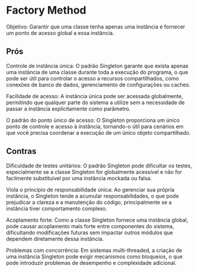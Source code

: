 

# Factory Method 
Objetivo: Garantir que uma classe tenha apenas uma instância e fornecer um ponto de acesso global a essa instância.

## Prós
Controle de instância única: O padrão Singleton garante que exista apenas uma instância de uma classe durante toda a execução do programa, o que pode ser útil para controlar o acesso a recursos compartilhados, como conexões de banco de dados, gerenciamento de configurações ou caches.

Facilidade de acesso: A instância única pode ser acessada globalmente, permitindo que qualquer parte do sistema a utilize sem a necessidade de passar a instância explicitamente como parâmetro.

O padrão do ponto único de acesso: O Singleton proporciona um único ponto de controle e acesso à instância, tornando-o útil para cenários em que você precisa coordenar a execução de um único objeto compartilhado.

## Contras
Dificuldade de testes unitários: O padrão Singleton pode dificultar os testes, especialmente se a classe Singleton for globalmente acessível e não for facilmente substituível por uma instância mockada ou falsa.

Viola o princípio de responsabilidade única: Ao gerenciar sua própria instância, o Singleton tende a acumular responsabilidades, o que pode prejudicar a clareza e a manutenção do código, principalmente se a instância tiver comportamento complexo.

Acoplamento forte: Como a classe Singleton fornece uma instância global, pode causar acoplamento mais forte entre componentes do sistema, dificultando modificações futuras sem impactar outros módulos que dependem diretamente dessa instância.

Problemas com concorrência: Em sistemas multi-threaded, a criação de uma instância Singleton pode exigir mecanismos como bloqueios, o que pode introduzir problemas de desempenho e complexidade adicional.